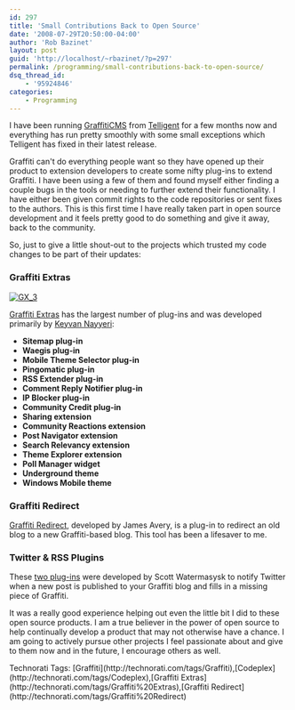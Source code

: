 ```yaml
---
id: 297
title: 'Small Contributions Back to Open Source'
date: '2008-07-29T20:50:00-04:00'
author: 'Rob Bazinet'
layout: post
guid: 'http://localhost/~rbazinet/?p=297'
permalink: /programming/small-contributions-back-to-open-source/
dsq_thread_id:
    - '95924846'
categories:
    - Programming
---
```


I have been running [GraffitiCMS](http://www.graffiticms.com) from [Telligent](http://telligent.com/) for a few months now and everything has run pretty smoothly with some small exceptions which Telligent has fixed in their latest release.

Graffiti can't do everything people want so they have opened up their product to extension developers to create some nifty plug-ins to extend Graffiti. I have been using a few of them and found myself either finding a couple bugs in the tools or needing to further extend their functionality. I have either been given commit rights to the code repositories or sent fixes to the authors. This is this first time I have really taken part in open source development and it feels pretty good to do something and give it away, back to the community.

So, just to give a little shout-out to the projects which trusted my code changes to be part of their updates:

### Graffiti Extras

[![GX_3](https://accidentaltechnologist.com/files/media/image/WindowsLiveWriter/MySmallAdditiontoGraffitiExtras1.2_711D/GX_3_thumb.jpg)](https://accidentaltechnologist.com/files/media/image/WindowsLiveWriter/MySmallAdditiontoGraffitiExtras1.2_711D/GX_3_2.jpg)

[Graffiti Extras](http://www.codeplex.com/GraffitiExtras) has the largest number of plug-ins and was developed primarily by [Keyvan Nayyeri](http://nayyeri.net/blog/graffiti-extras-1.2-released/):

- **Sitemap plug-in**
- **Waegis plug-in**
- **Mobile Theme Selector plug-in**
- **Pingomatic plug-in**
- **RSS Extender plug-in**
- **Comment Reply Notifier plug-in**
- **IP Blocker plug-in**
- **Community Credit plug-in**
- **Sharing extension**
- **Community Reactions extension**
- **Post Navigator extension**
- **Search Relevancy extension**
- **Theme Explorer extension**
- **Poll Manager widget**
- **Underground theme**
- **Windows Mobile theme**

### Graffiti Redirect

[Graffiti Redirect](http://code.google.com/p/graffiti-redirect/), developed by James Avery, is a plug-in to redirect an old blog to a new Graffiti-based blog. This tool has been a lifesaver to me.

### Twitter &amp; RSS Plugins

These [two plug-ins](http://simpable.com/code/twitter-and-rss-plugin/) were developed by Scott Watermasysk to notify Twitter when a new post is published to your Graffiti blog and fills in a missing piece of Graffiti.

It was a really good experience helping out even the little bit I did to these open source products. I am a true believer in the power of open source to help continually develop a product that may not otherwise have a chance. I am going to actively pursue other projects I feel passionate about and give to them now and in the future, I encourage others as well.

<div class="wlWriterSmartContent" id="scid:0767317B-992E-4b12-91E0-4F059A8CECA8:8eaeb9c3-7085-495c-8438-960ee46e7f86" style="margin: 0px; padding: 0px; display: inline;">Technorati Tags: [Graffiti](http://technorati.com/tags/Graffiti),[Codeplex](http://technorati.com/tags/Codeplex),[Graffiti Extras](http://technorati.com/tags/Graffiti%20Extras),[Graffiti Redirect](http://technorati.com/tags/Graffiti%20Redirect)</div>